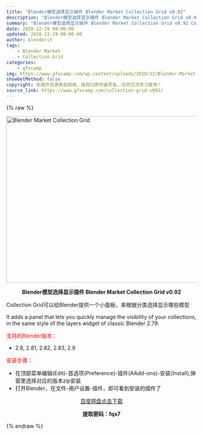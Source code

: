 ```yaml
---
title: "Blender模型选择显示插件 Blender Market Collection Grid v0.92"
description: "Blender模型选择显示插件 Blender Market Collection Grid v0.92 Collection Grid可以给Blender提供一个小面板，来根据分类选择显示哪些模型 ..."
summary: "Blender模型选择显示插件 Blender Market Collection Grid v0.92 Collection Grid可以给Blender提供一个小面板，来根据分类选择显示哪些模型 ..."
date: 2020-12-29 00:00:00
updated: 2020-12-29 00:00:00
author: blenderit
tags: 
    - Blender Market
    - Collection Grid
categories:
    - gfxcamp
img: https://www.gfxcamp.com/wp-content/uploads/2020/12/Blender-Market-Collection-Grid.jpg
showGetMethod: false
copyright: 本插件资源来自网络，版权归原作者所有，仅供交流学习使用！
source_link: https://www.gfxcamp.com/collection-grid-v092/
---
```


{% raw %}
<div><p><img decoding="async" class="aligncenter size-full wp-image-91549" src="https://www.gfxcamp.com/wp-content/uploads/2020/12/Blender-Market-Collection-Grid.jpg" data-src="https://www.gfxcamp.com/wp-content/uploads/2020/12/Blender-Market-Collection-Grid.jpg" alt="Blender Market Collection Grid" width="590" height="441" data-srcset="https://www.gfxcamp.com/wp-content/uploads/2020/12/Blender-Market-Collection-Grid.jpg 590w, https://www.gfxcamp.com/wp-content/uploads/2020/12/Blender-Market-Collection-Grid-150x112.jpg 150w, https://www.gfxcamp.com/wp-content/uploads/2020/12/Blender-Market-Collection-Grid-160x120.jpg 160w, https://www.gfxcamp.com/wp-content/uploads/2020/12/Blender-Market-Collection-Grid-328x245.jpg 328w, https://www.gfxcamp.com/wp-content/uploads/2020/12/Blender-Market-Collection-Grid-455x340.jpg 455w" data-sizes="(max-width: 590px) 100vw, 590px"></p><p style="text-align: center;"><strong>Blender模型选择显示插件 Blender Market Collection Grid v0.92</strong></p><p style="text-align: left;">Collection Grid可以给Blender提供一个小面板，来根据分类选择显示哪些模型</p><p style="text-align: left;">It adds a panel that lets you quickly manage the visibility of your collections, in the same style of the layers widget of classic Blender 2.79.</p><p style="text-align: left;"><span style="color: #ff0000;">支持的Blender版本：</span></p><ul>
<li style="text-align: left;">2.8, 2.81, 2.82, 2.83, 2.9</li>
</ul><p style="text-align: left;"><span style="color: #ff0000;">安装步骤：</span></p><ul>
<li>在顶部菜单编辑(Edit)-首选项(Preference)-插件(AAdd-ons)-安装(Install),弹窗里选择对应的版本zip安装</li>
<li>打开Blender，在文件-用户设置-插件，即可看到安装的插件了</li>
</ul><p style="text-align: center;"><a class="maxbutton-3 maxbutton maxbutton-baidu" target="_blank" rel="noopener" href="https://pan.baidu.com/s/1xrADxEroHjY0ZEIT3KqIlg"><span class="mb-text">百度网盘点击下载</span></a></p><p style="text-align: center;"><strong>提取密码：fqx7</strong></p></div>
<div style="display: none">gfxcamp</div>
{% endraw %}